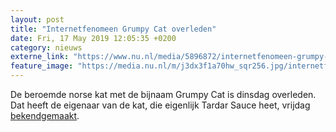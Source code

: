 ```yaml
---
layout: post
title: "Internetfenomeen Grumpy Cat overleden"
date: Fri, 17 May 2019 12:05:35 +0200
category: nieuws
externe_link: "https://www.nu.nl/media/5896872/internetfenomeen-grumpy-cat-overleden.html"
feature_image: "https://media.nu.nl/m/j3dx3f1a70hw_sqr256.jpg/internetfenomeen-grumpy-cat-overleden.jpg"
---
```


De beroemde norse kat met de bijnaam Grumpy Cat is dinsdag overleden. Dat heeft de eigenaar van de kat, die eigenlijk Tardar Sauce heet, vrijdag <a href="https://twitter.com/RealGrumpyCat/status/1129310647458467840" target="_blank">bekendgemaakt</a>.
